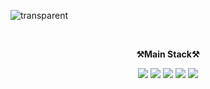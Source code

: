 <!--![transparent](https://capsule-render.vercel.app/api?type=venom&height=300&color=gradient&text=JiHongKim98's%20GitHub&descAlignY=67&descAlign=78&desc=welcome👋🏻&textBg=false&fontColor=a2d9a1&animation=twinkling)
![transparent](https://capsule-render.vercel.app/api?type=venom&height=150&color=gradient&text=JiHongKim98's%20GitHub&descAlignY=67&descAlign=78&desc=welcome👋🏻&textBg=false&fontColor=a2d9a1&animation=twinkling) -->
![transparent](https://capsule-render.vercel.app/api?type=venom&height=150&color=gradient&text=JiHongKim98's%20GitHub&descAlignY=79&descAlign=78&desc=Hi!%20there👋🏻&textBg=false&fontColor=a2d9a1&animation=twinkling&fontAlignY=50)


<br>

<p align="center">
  <Strong>⚒️Main Stack⚒️</Strong><br>
</p>

<p align="center" display="inline-block">
  <img src="https://img.shields.io/badge/JAVA-007396?style=for-the-badge&logo=java&logoColor=white"> 
  <img src="https://img.shields.io/badge/SpringBoot-6DB33F?style=for-the-badge&logo=SpringBoot&logoColor=white">
  <img src="https://img.shields.io/badge/AWS-232F3E?style=for-the-badge&logo=Amazon AWS&logoColor=white">
  <img src="https://img.shields.io/badge/Python-3776AB?style=for-the-badge&logo=python&logoColor=white">
  <img src="https://img.shields.io/badge/Django-092E20?style=for-the-badge&logo=django&logoColor=white"> 
</p>
